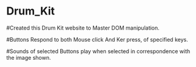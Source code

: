 # Drum_Kit
#Created this Drum Kit website to Master DOM manipulation.

#Buttons Respond to both Mouse click And Ker press, of specified keys.

#Sounds of selected Buttons play when selected in correspondence with the image shown. 
